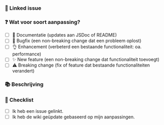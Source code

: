 <!--- ☝️ PR titel moet in de stijl van conventional commits (https://conventionalcommits.org) -->

### 🔗 Linked issue

<!-- Zorg dat er een open issue is en plaats het nummber hier (bijv. #123) -->

### ❓ Wat voor soort aanpassing?

<!-- Wat voor soort aanpassing brengt jouw code? Vink aan alle relevante opties. -->

- [ ] 📖 Documentatie (updates aan JSDoc of README)
- [ ] 🐞 Bugfix (een non-breaking change dat een probleem oplost)
- [ ] 👌 Enhancement (verbeterd een bestaande functionaliteit: oa. performance)
- [ ] ✨ New feature (een non-breaking change dat functionaliteit toevoegt)
- [ ] ⚠️ Breaking change (fix of feature dat bestaande functionaliteiten verandert)

### 📚 Beschrijving

<!-- Beschrijf je aanpassing in detail -->
<!-- Waarom is deze aanpassing nodig? Wat probleem lost dit op? -->
<!-- Als het een open issue oplost, link de issue hier. Bijvoorbeeld "Resolves #1337" -->

### 📝 Checklist

<!-- Vink aan wanneer je het hebt gedaan. -->

- [ ] Ik heb een issue gelinkt.
- [ ] Ik heb de wiki geüpdate gebaseerd op mijn aanpassingen.
